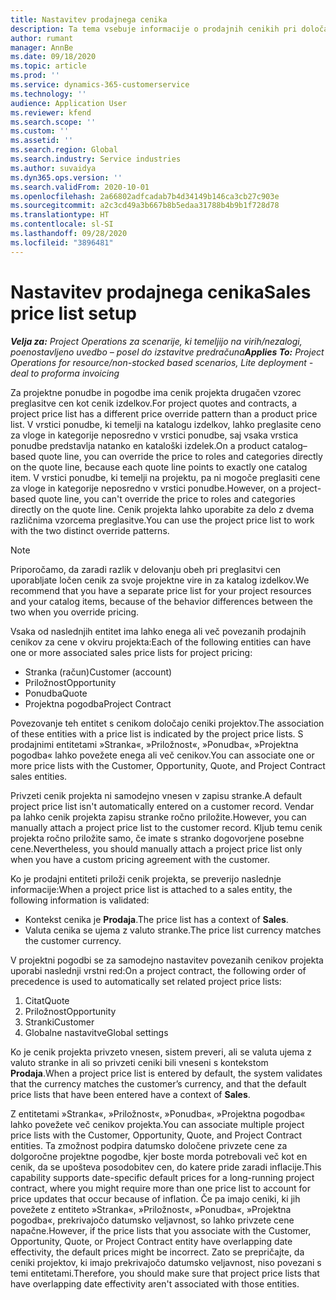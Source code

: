 ```yaml
---
title: Nastavitev prodajnega cenika
description: Ta tema vsebuje informacije o prodajnih cenikih pri določanju cen za projekt.
author: rumant
manager: AnnBe
ms.date: 09/18/2020
ms.topic: article
ms.prod: ''
ms.service: dynamics-365-customerservice
ms.technology: ''
audience: Application User
ms.reviewer: kfend
ms.search.scope: ''
ms.custom: ''
ms.assetid: ''
ms.search.region: Global
ms.search.industry: Service industries
ms.author: suvaidya
ms.dyn365.ops.version: ''
ms.search.validFrom: 2020-10-01
ms.openlocfilehash: 2a66802adfcadab7b4d34149b146ca3cb27c903e
ms.sourcegitcommit: a2c3cd49a3b667b8b5edaa31788b4b9b1f728d78
ms.translationtype: HT
ms.contentlocale: sl-SI
ms.lasthandoff: 09/28/2020
ms.locfileid: "3896481"
---
```

# <a name="sales-price-list-setup"></a><span data-ttu-id="30c7d-103">Nastavitev prodajnega cenika</span><span class="sxs-lookup"><span data-stu-id="30c7d-103">Sales price list setup</span></span>

<span data-ttu-id="30c7d-104">_**Velja za:** Project Operations za scenarije, ki temeljijo na virih/nezalogi, poenostavljeno uvedbo – posel do izstavitve predračuna_</span><span class="sxs-lookup"><span data-stu-id="30c7d-104">_**Applies To:** Project Operations for resource/non-stocked based scenarios, Lite deployment - deal to proforma invoicing_</span></span>

<span data-ttu-id="30c7d-105">Za projektne ponudbe in pogodbe ima cenik projekta drugačen vzorec preglasitve cen kot cenik izdelkov.</span><span class="sxs-lookup"><span data-stu-id="30c7d-105">For project quotes and contracts, a project price list has a different price override pattern than a product price list.</span></span> <span data-ttu-id="30c7d-106">V vrstici ponudbe, ki temelji na katalogu izdelkov, lahko preglasite ceno za vloge in kategorije neposredno v vrstici ponudbe, saj vsaka vrstica ponudbe predstavlja natanko en kataloški izdelek.</span><span class="sxs-lookup"><span data-stu-id="30c7d-106">On a product catalog–based quote line, you can override the price to roles and categories directly on the quote line, because each quote line points to exactly one catalog item.</span></span> <span data-ttu-id="30c7d-107">V vrstici ponudbe, ki temelji na projektu, pa ni mogoče preglasiti cene za vloge in kategorije neposredno v vrstici ponudbe.</span><span class="sxs-lookup"><span data-stu-id="30c7d-107">However, on a project-based quote line, you can't override the price to roles and categories directly on the quote line.</span></span> <span data-ttu-id="30c7d-108">Cenik projekta lahko uporabite za delo z dvema različnima vzorcema preglasitve.</span><span class="sxs-lookup"><span data-stu-id="30c7d-108">You can use the project price list to work with the two distinct override patterns.</span></span>

> [!NOTE]
> <span data-ttu-id="30c7d-109">Priporočamo, da zaradi razlik v delovanju obeh pri preglasitvi cen uporabljate ločen cenik za svoje projektne vire in za katalog izdelkov.</span><span class="sxs-lookup"><span data-stu-id="30c7d-109">We recommend that you have a separate price list for your project resources and your catalog items, because of the behavior differences between the two when you override pricing.</span></span>

<span data-ttu-id="30c7d-110">Vsaka od naslednjih entitet ima lahko enega ali več povezanih prodajnih cenikov za cene v okviru projekta:</span><span class="sxs-lookup"><span data-stu-id="30c7d-110">Each of the following entities can have one or more associated sales price lists for project pricing:</span></span>

- <span data-ttu-id="30c7d-111">Stranka (račun)</span><span class="sxs-lookup"><span data-stu-id="30c7d-111">Customer (account)</span></span> 
- <span data-ttu-id="30c7d-112">Priložnost</span><span class="sxs-lookup"><span data-stu-id="30c7d-112">Opportunity</span></span> 
- <span data-ttu-id="30c7d-113">Ponudba</span><span class="sxs-lookup"><span data-stu-id="30c7d-113">Quote</span></span> 
- <span data-ttu-id="30c7d-114">Projektna pogodba</span><span class="sxs-lookup"><span data-stu-id="30c7d-114">Project Contract</span></span>

<span data-ttu-id="30c7d-115">Povezovanje teh entitet s cenikom določajo ceniki projektov.</span><span class="sxs-lookup"><span data-stu-id="30c7d-115">The association of these entities with a price list is indicated by the project price lists.</span></span> <span data-ttu-id="30c7d-116">S prodajnimi entitetami »Stranka«, »Priložnost«, »Ponudba«, »Projektna pogodba« lahko povežete enega ali več cenikov.</span><span class="sxs-lookup"><span data-stu-id="30c7d-116">You can associate one or more price lists with the Customer, Opportunity, Quote, and Project Contract sales entities.</span></span>

<span data-ttu-id="30c7d-117">Privzeti cenik projekta ni samodejno vnesen v zapisu stranke.</span><span class="sxs-lookup"><span data-stu-id="30c7d-117">A default project price list isn't automatically entered on a customer record.</span></span> <span data-ttu-id="30c7d-118">Vendar pa lahko cenik projekta zapisu stranke ročno priložite.</span><span class="sxs-lookup"><span data-stu-id="30c7d-118">However, you can manually attach a project price list to the customer record.</span></span> <span data-ttu-id="30c7d-119">Kljub temu cenik projekta ročno priložite samo, če imate s stranko dogovorjene posebne cene.</span><span class="sxs-lookup"><span data-stu-id="30c7d-119">Nevertheless, you should manually attach a project price list only when you have a custom pricing agreement with the customer.</span></span> 

<span data-ttu-id="30c7d-120">Ko je prodajni entiteti priloži cenik projekta, se preverijo naslednje informacije:</span><span class="sxs-lookup"><span data-stu-id="30c7d-120">When a project price list is attached to a sales entity, the following information is validated:</span></span>

- <span data-ttu-id="30c7d-121">Kontekst cenika je **Prodaja**.</span><span class="sxs-lookup"><span data-stu-id="30c7d-121">The price list has a context of **Sales**.</span></span> 
- <span data-ttu-id="30c7d-122">Valuta cenika se ujema z valuto stranke.</span><span class="sxs-lookup"><span data-stu-id="30c7d-122">The price list currency matches the customer currency.</span></span> 

<span data-ttu-id="30c7d-123">V projektni pogodbi se za samodejno nastavitev povezanih cenikov projekta uporabi naslednji vrstni red:</span><span class="sxs-lookup"><span data-stu-id="30c7d-123">On a project contract, the following order of precedence is used to automatically set related project price lists:</span></span>

1. <span data-ttu-id="30c7d-124">Citat</span><span class="sxs-lookup"><span data-stu-id="30c7d-124">Quote</span></span>
2. <span data-ttu-id="30c7d-125">Priložnost</span><span class="sxs-lookup"><span data-stu-id="30c7d-125">Opportunity</span></span>
3. <span data-ttu-id="30c7d-126">Stranki</span><span class="sxs-lookup"><span data-stu-id="30c7d-126">Customer</span></span> 
4. <span data-ttu-id="30c7d-127">Globalne nastavitve</span><span class="sxs-lookup"><span data-stu-id="30c7d-127">Global settings</span></span> 

<span data-ttu-id="30c7d-128">Ko je cenik projekta privzeto vnesen, sistem preveri, ali se valuta ujema z valuto stranke in ali so privzeti ceniki bili vneseni s kontekstom **Prodaja**.</span><span class="sxs-lookup"><span data-stu-id="30c7d-128">When a project price list is entered by default, the system validates that the currency matches the customer’s currency, and that the default price lists that have been entered have a context of **Sales**.</span></span>

<span data-ttu-id="30c7d-129">Z entitetami »Stranka«, »Priložnost«, »Ponudba«, »Projektna pogodba« lahko povežete več cenikov projekta.</span><span class="sxs-lookup"><span data-stu-id="30c7d-129">You can associate multiple project price lists with the Customer, Opportunity, Quote, and Project Contract entities.</span></span> <span data-ttu-id="30c7d-130">Ta zmožnost podpira datumsko določene privzete cene za dolgoročne projektne pogodbe, kjer boste morda potrebovali več kot en cenik, da se upošteva posodobitev cen, do katere pride zaradi inflacije.</span><span class="sxs-lookup"><span data-stu-id="30c7d-130">This capability supports date-specific default prices for a long-running project contract, where you might require more than one price list to account for price updates that occur because of inflation.</span></span> <span data-ttu-id="30c7d-131">Če pa imajo ceniki, ki jih povežete z entiteto »Stranka«, »Priložnost«, »Ponudba«, »Projektna pogodba«, prekrivajočo datumsko veljavnost, so lahko privzete cene napačne.</span><span class="sxs-lookup"><span data-stu-id="30c7d-131">However, if the price lists that you associate with the Customer, Opportunity, Quote, or Project Contract entity have overlapping date effectivity, the default prices might be incorrect.</span></span> <span data-ttu-id="30c7d-132">Zato se prepričajte, da ceniki projektov, ki imajo prekrivajočo datumsko veljavnost, niso povezani s temi entitetami.</span><span class="sxs-lookup"><span data-stu-id="30c7d-132">Therefore, you should make sure that project price lists that have overlapping date effectivity aren't associated with those entities.</span></span>
